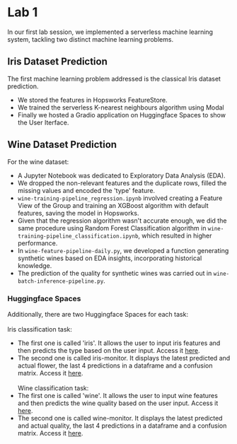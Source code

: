# Lab 1

In our first lab session, we implemented a serverless machine learning system, tackling two distinct machine learning problems.

## Iris Dataset Prediction

The first machine learning problem addressed is the classical Iris dataset prediction.
- We stored the features in Hopsworks FeatureStore.
- We trained the serverless K-nearest neighbours algorithm using Modal
- Finally we hosted a Gradio application on Huggingface Spaces to show the User Iterface.


## Wine Dataset Prediction

For the wine dataset:
- A Jupyter Notebook was dedicated to Exploratory Data Analysis (EDA).
- We dropped the non-relevant features and the duplicate rows, filled the missing values and encoded the 'type' feature.
- `wine-training-pipeline_regression.ipynb` involved creating a Feature View of the Group and training an XGBoost algorithm with default features, saving the model in Hopsworks.
- Given that the regression algorithm wasn't accurate enough, we did the same procedure using Random Forest Classification algorithm in `wine-training-pipeline_classification.ipynb`, which resulted in higher performance.
- In `wine-feature-pipeline-daily.py`, we developed a function generating synthetic wines based on EDA insights, incorporating historical knowledge.
- The prediction of the quality for synthetic wines was carried out in `wine-batch-inference-pipeline.py`.

### Huggingface Spaces
Additionally, there are two Huggingface Spaces for each task:<br><br>
Iris classification task:
- The first one is called 'iris'. It allows the user to input iris features and then predicts the type based on the user input. Access it [here](https://laura000-iris.hf.space).
- The second one is called iris-monitor. It displays the latest predicted and actual flower, the last 4 predictions in a dataframe and a confusion matrix. Access it [here](https://laura000-iris-monitor.hf.space).<br><br>
Wine classification task:
- The first one is called 'wine'. It allows the user to input wine features and then predicts the wine quality based on the user input. Access it [here](https://laura000-wine.hf.space/).
- The second one is called wine-monitor. It displays the latest predicted and actual quality, the last 4 predictions in a dataframe and a confusion matrix. Access it [here](https://laura000-wine-monitor.hf.space).

